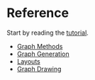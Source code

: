 # Reference

Start by reading the [tutorial](./tutorial.md).

+ [Graph Methods](./graph.md)
+ [Graph Generation](./graph_generation.md)
+ [Layouts](./layouts.md)
+ [Graph Drawing](./graph_drawing.md)
